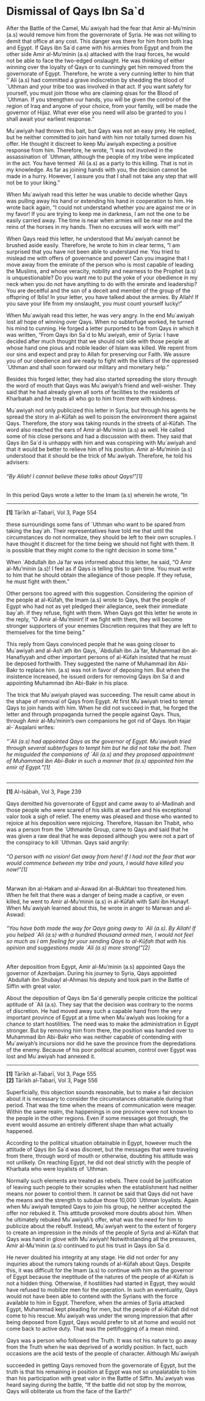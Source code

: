 Dismissal of Qays Ibn Sa`d
==========================

After the Battle of the Camel, Mu\`awiyah had the fear that Amir
al-Mu’minin (a.s) would remove him from the governorate of Syria. He was
not willing to demit that office at any cost. This danger was there for
him from both Iraq and Egypt. If Qays ibn Sa\`d came with his armies
from Egypt and from the other side Amir al-Mu’minin (a.s) attacked with
the Iraqi forces, he would not be able to face the two-edged onslaught.
He was thinking of either winning over the loyalty of Qays or to
cunningly get him removed from the governorate of Egypt. Therefore, he
wrote a very cunning letter to him that “\`Ali (a.s) had committed a
grave indiscretion by shedding the blood of \`Uthman and your tribe too
was involved in that act. If you want safety for yourself, you must join
those who are claiming qisas for the Blood of \`Uthman. If you
strengthen our hands, you will be given the control of the region of
Iraq and anyone of your choice, from your family, will be made the
governor of Hijaz. What ever else you need will also be granted to you I
shall await your earliest response.”

Mu\`awiyah had thrown this bait, but Qays was not an easy prey. He
replied, but he neither committed to join hand with him nor totally
turned down his offer. He thought it discreet to keep Mu\`awiyah
expecting a positive response from him. Therefore, he wrote, “I was not
involved in the assassination of \`Uthman, although the people of my
tribe were implicated in the act. You have termed \`Ali (a.s) as a party
to this killing. That is not in my knowledge. As far as joining hands
with you, the decision cannot be made in a hurry. However, I assure you
that I shall not take any step that will not be to your liking.”

When Mu\`awiyah read this letter he was unable to decide whether Qays
was pulling away his hand or extending his hand in cooperation to him.
He wrote back again, “I could not understand whether you are against me
or in my favor! If you are trying to keep me in darkness, I am not the
one to be easily carried away. The time is near when armies will be near
me and the reins of the horses in my hands. Then no excuses will work
with me!”

When Qays read this letter, he understood that Mu\`awiyah cannot be
brushed aside easily. Therefore, he wrote to him in clear terms, “I am
surprised that you have not been able to understand me. You tried to
mislead me with offers of governance and power! Can you imagine that I
move away from the emirate of the person who is most capable of leading
the Muslims, and whose veracity, nobility and nearness to the Prophet
(a.s) is unquestionable? Do you want me to put the yoke of your
obedience in my neck when you do not have anything to do with the
emirate and leadership? You are deceitful and the son of a deceit and
member of the group of the offspring of Iblis! In your letter, you have
talked about the armies. By Allah! If you save your life from my
onslaught, you must count yourself lucky!”

When Mu\`awiyah read this letter, he was very angry. In the end
Mu\`awiyah lost all hope of winning over Qays. When no subterfuge
worked, he turned his mind to cunning. He forged a letter purported to
be from Qays in which it was written, “From Qays ibn Sa\`d to
Mu\`awiyah, emir of Syria: I have decided after much thought that we
should not side with those people at whose hand one pious and noble
leader of Islam was killed. We repent from our sins and expect and pray
to Allah for preserving our Faith. We assure you of our obedience and
are ready to fight with the killers of the oppressed \`Uthman and shall
soon forward our military and monetary help.”

Besides this forged letter, they had also started spreading the story
through the word of mouth that Qays was Mu\`awiyah’s friend and
well-wisher. They said that he had already given all sorts of facilities
to the residents of Kharbatah and he treats all who go to him from there
with kindness.

Mu\`awiyah not only publicized this letter in Syria, but through his
agents he spread the story in al-Kūfah as well to poison the environment
there against Qays. Therefore, the story was taking rounds in the
streets of al-Kūfah. The word also reached the ears of Amir al-Mu’minin
(a.s) as well. He called some of his close persons and had a discussion
with them. They said that Qays ibn Sa\`d is unhappy with him and was
conspiring with Mu\`awiyah and that it would be better to relieve him of
his position. Amir al-Mu’minin (a.s) understood that it should be the
trick of Mu\`awiyah. Therefore, he told his advisers:

###### “By Allah! I cannot believe these talks about Qays!”[1]

In this period Qays wrote a letter to the Imam (a.s) wherein he wrote,
“In

------------------------------------------------------------------------

**[1]** Tārīkh al-Tabarī, Vol 3, Page 554

these surroundings some fans of \`Uthman who want to be spared from
taking the bay\`ah. Their representatives have told me that until the
circumstances do not normalize, they should be left to their own
scruples. I have thought it discreet for the time being we should not
fight with them. It is possible that they might come to the right
decision in some time.”

When \`Abdullah ibn Ja\`far was informed about this letter, he said, “O
Amir al-Mu’minin (a.s)! I feel as if Qays is telling this to gain time.
You must write to him that he should obtain the allegiance of those
people. If they refuse, he must fight with them.”

Other persons too agreed with this suggestion. Considering the opinion
of the people at al-Kūfah, the Imam (a.s) wrote to Qays, that the people
of Egypt who had not as yet pledged their allegiance, seek their
immediate bay\`ah. If they refuse, fight with them. When Qays got this
letter he wrote in the reply, “O Amir al-Mu’minin! If we fight with
them, they will become stronger supporters of your enemies Discretion
requires that they are left to themselves for the time being.”

This reply from Qays convinced people that he was going closer to
Mu\`awiyah and al-Ash\`ath ibn Qays, \`Abdullah ibn Ja\`far, Muhammad
ibn al-Hanafiyyah and other important persons of al-Kūfah insisted that
he must be deposed forthwith. They suggested the name of Muhammad ibn
Abi-Bakr to replace him. (a.s) was not in favor of deposing him. But
when the insistence increased, he issued orders for removing Qays ibn
Sa\`d and appointing Muhammad ibn Abi-Bakr in his place.

The trick that Mu\`awiyah played was succeeding. The result came about
in the shape of removal of Qays from Egypt. At first Mu\`awiyah tried to
tempt Qays to join hands with him. When he did not succeed in that, he
forged the letter and through propaganda turned the people against Qays.
Thus, through Amir al-Mu’minin’s own companions he got rid of Qays. Ibn
Hajar al-\`Asqalani writes:

###### “\`Ali (a.s) had appointed Qays as the governor of Egypt. Mu\`awiyah tried through several subterfuges to tempt him but he did not take the bait. Then he misguided the companions of \`Ali (a.s) and they proposed appointment of Muhammad ibn Abi-Bakr in such a manner that (a.s) appointed him the emir of Egypt.”[1]

------------------------------------------------------------------------

**[1]** Al-Isābah, Vol 3, Page 239

Qays demitted his governorate of Egypt and came away to al-Madinah and
those people who were scared of his skills at warfare and his
exceptional valor took a sigh of relief. The enemy was pleased and those
who wanted to rejoice at his deposition were rejoicing. Therefore,
Hassan ibn Thabit, who was a person from the \`Uthmanite Group, came to
Qays and said that he was given a raw deal that he was deposed although
you were not a part of the conspiracy to kill \`Uthman. Qays said
angrily:

###### “O person with no vision! Get away from here! If I had not the fear that war would commence between my tribe and yours, I would have killed you now!”[1]

Marwan ibn al-Hakam and al-Aswad ibn al-Bukhtari too threatened him.
When he felt that there was a danger of being made a captive, or even
killed, he went to Amir al-Mu’minin (a.s) in al-Kūfah with Sahl ibn
Hunayf. When Mu\`awiyah learned about this, he wrote in anger to Marwan
and al-Aswad:

###### “You have both made the way for Qays going away to \`Ali (a.s). By Allah! If you helped \`Ali (a.s) with a hundred thousand armed men, I would not feel so much as I am feeling for your sending Qays to al-Kūfah that with his opinion and suggestions made \`Ali (a.s) more strong!”[2]

After deposition from Egypt, Amir al-Mu’minin (a.s) appointed Qays the
governor of Azerbaijan. During his journey to Syria, Qays appointed
\`Abdullah ibn Shubayl al-Ahmasi his deputy and took part in the Battle
of Siffin with great valor.

About the deposition of Qays ibn Sa\`d generally people criticize the
political aptitude of \`Ali (a.s). They say that the decision was
contrary to the norms of discretion. He had moved away such a capable
hand from the very important province of Egypt at a time when Mu\`awiyah
was looking for a chance to start hostilities. The need was to make the
administration in Egypt stronger. But by removing him from there, the
position was handed over to Muhammad ibn Abi-Bakr who was neither
capable of contending with Mu\`awiyah’s incursions nor did he save the
province from the depredations of the enemy. Because of his poor
political acumen, control over Egypt was lost and Mu\`awiyah had annexed
it.

------------------------------------------------------------------------

**[1]** Tārīkh al-Tabarī, Vol 3, Page 555  
 **[2]** Tārīkh al-Tabarī, Vol 3, Page 556

Superficially, this objection sounds reasonable, but to make a fair
decision about it is necessary to consider the circumstances obtainable
during that period. That was the time when the means of communication
were meager. Within the same realm, the happenings in one province were
not known to the people in the other regions. Even if some messages got
through, the event would assume an entirely different shape than what
actually happened.

According to the political situation obtainable in Egypt, however much
the attitude of Qays ibn Sa\`d was discreet, but the messages that were
traveling from there, through word of mouth or otherwise, doubting his
attitude was not unlikely. On reaching Egypt, he did not deal strictly
with the people of Kharbata who were loyalists of \`Uthman.

Normally such elements are treated as rebels. There could be
justification of leaving such people to their scruples when the
establishment had neither means nor power to control them. It cannot be
said that Qays did not have the means and the strength to subdue those
10,000 \`Uthman loyalists. Again when Mu\`awiyah tempted Qays to join
his group, he neither accepted the offer nor rebuked it. This attitude
provoked more doubts about him. When he ultimately rebuked Mu\`awiyah’s
offer, what was the need for him to publicize about the rebuff. Instead,
Mu\`awiyah went to the extent of forgery to create an impression in the
minds of the people of Syria and al-Kūfah that Qays was hand in glove
with Mu\`awiyah! Notwithstanding all the pressures, Amir al-Mu’minin
(a.s) continued to put his trust in Qays ibn Sa\`d.

He never doubted his integrity at any stage. He did not order for any
inquiries about the rumors taking rounds of al-Kūfah about Qays. Despite
this, it was difficult for the Imam (a.s) to continue with him as the
governor of Egypt because the ineptitude of the natures of the people of
al-Kūfah is not a hidden thing. Otherwise, if hostilities had started in
Egypt, they would have refused to mobilize men for the operation. In
such an eventuality, Qays would not have been able to contend with the
Syrians with the force available to him in Egypt. Therefore, when the
armies of Syria attacked Egypt, Muhammad kept pleading for men, but the
people of al-Kūfah did not come to his rescue. Mu\`awiyah was under the
wrong impression that after being deposed from Egypt, Qays would prefer
to sit at home and would not come back to active duty. That was the
pettifogging of a mean mind.

Qays was a person who followed the Truth. It was not his nature to go
away from the Truth when he was deprived of a worldly position. In fact,
such occasions are the acid tests of the people of character. Although
Mu\`awiyah

succeeded in getting Qays removed from the governorate of Egypt, but the
truth is that his remaining in position at Egypt was not so unpalatable
to him than his participation with great valor in the Battle of Siffin.
Mu\`awiyah was heard saying during the battle, “If the battle did not
stop by the morrow, Qays will obliterate us from the face of the Earth!”
